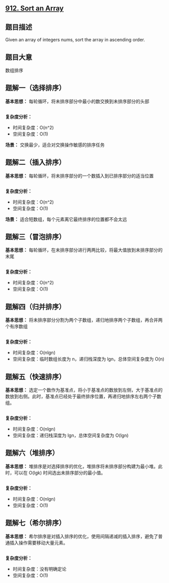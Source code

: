 ## [912. Sort an Array](https://leetcode-cn.com/problems/sort-an-array/)

## 题目描述

Given an array of integers nums, sort the array in ascending order.

## 题目大意

数组排序

## 题解一（选择排序）

**基本思想：** 每轮循环，将未排序部分中最小的数交换到未排序部分的头部

```
```
**复杂度分析：**

- 时间复杂度：O(n^2)
- 空间复杂度：O(1)

**场景：** 交换最少，适合对交换操作敏感的排序任务

## 题解二（插入排序）

**基本思想：** 每轮循环，将未排序部分的一个数插入到已排序部分的适当位置

```
```
**复杂度分析：**

- 时间复杂度：O(n^2)
- 空间复杂度：O(1)

**场景：** 适合短数组，每个元素离它最终排序的位置都不会太远

## 题解三（冒泡排序）

**基本思想：** 每轮循环，在未排序部分进行两两比较，将最大值放到未排序部分的末尾

```
```
**复杂度分析：**

- 时间复杂度：O(n^2)
- 空间复杂度：O(1)

## 题解四（归并排序）

**基本思想：** 将未排序部分分割为两个子数组，递归地排序两个子数组，再合并两个有序数组

```
```
**复杂度分析：**

- 时间复杂度：O(nlgn)
- 空间复杂度：临时数组长度为 n，递归栈深度为 lgn，总体空间复杂度为 O(n)

## 题解五（快速排序）

**基本思想：** 选定一个数作为基准点，将小于基准点的数放到左侧，大于基准点的数放到右侧。此时，基准点已经处于最终排序位置，再递归地排序左右两个子数组。

```
```
**复杂度分析：**

- 时间复杂度：O(nlgn)
- 空间复杂度：递归栈深度为 lgn，总体空间复杂度为 O(lgn)

## 题解六（堆排序）

**基本思想：** 堆排序是对选择排序的优化，堆排序将未排序部分构建为最小堆。此时，可以在 O(lgk) 时间选出未排序部分的最小值。

```
```
**复杂度分析：**

- 时间复杂度：O(nlgn)
- 空间复杂度：O(1)

## 题解七（希尔排序）

**基本思想：** 希尔排序是对插入排序的优化，使用间隔递减的插入排序，避免了普通插入操作需要移动大量元素。

```
```
**复杂度分析：**

- 时间复杂度：没有明确定论
- 空间复杂度：O(1)


